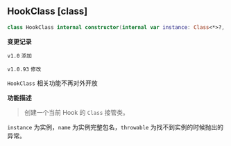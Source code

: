 ## HookClass [class]

```kotlin
class HookClass internal constructor(internal var instance: Class<*>?, internal var name: String, internal var throwable: Throwable?)
```

**变更记录**

`v1.0` `添加`

`v1.0.93` `修改`

`HookClass` 相关功能不再对外开放

**功能描述**

> 创建一个当前 Hook 的 `Class` 接管类。

`instance` 为实例，`name` 为实例完整包名，`throwable` 为找不到实例的时候抛出的异常。